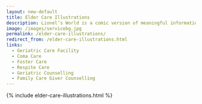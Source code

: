 ```yaml
---
layout: new-default
title: Elder Care Illustrations
description: Lionel’s World is a comic version of meaningful information released to educate the world regarding the issues an elder one may face.
image: /images/servicebg.jpg
permalink: /elder-care-illustrations/
redirect_from: /elder-care-illustrations.html
links:
  - Geriatric Care Facility
  - Coma Care
  - Foster Care
  - Respite Care
  - Geriatric Counselling
  - Family Care Giver Counselling
---
```


{% include elder-care-illustrations.html %} 